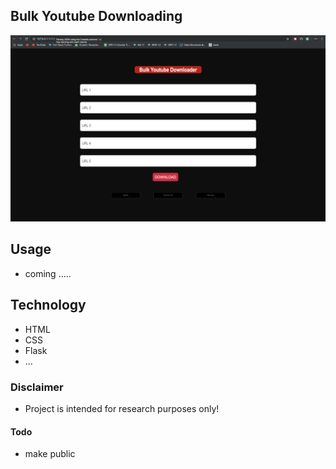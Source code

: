 ## Bulk Youtube Downloading 

<img src="home.png">

## Usage
  
  * coming ..... 


  
## Technology

* HTML
* CSS
* Flask
* ...


### Disclaimer 

* Project is intended for research purposes only!


#### Todo

* make public  
